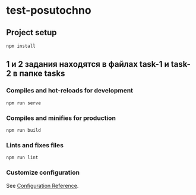# test-posutochno

## Project setup
```
npm install
```
## 1 и 2 задания находятся в файлах task-1 и task-2 в папке tasks

### Compiles and hot-reloads for development
```
npm run serve
```

### Compiles and minifies for production
```
npm run build
```

### Lints and fixes files
```
npm run lint
```

### Customize configuration
See [Configuration Reference](https://cli.vuejs.org/config/).
